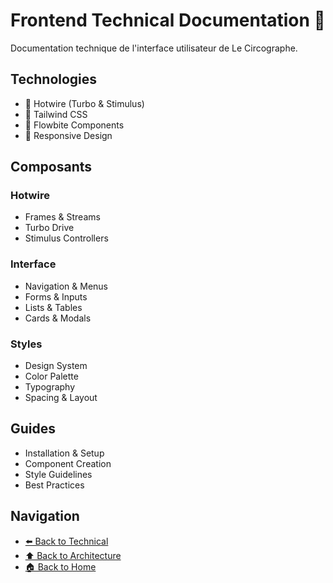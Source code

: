 # Frontend Technical Documentation 🎨

Documentation technique de l'interface utilisateur de Le Circographe.

## Technologies

- 🚂 Hotwire (Turbo & Stimulus)
- 🎨 Tailwind CSS
- 🔷 Flowbite Components
- 📱 Responsive Design

## Composants

### Hotwire
- Frames & Streams
- Turbo Drive
- Stimulus Controllers

### Interface
- Navigation & Menus
- Forms & Inputs
- Lists & Tables
- Cards & Modals

### Styles
- Design System
- Color Palette
- Typography
- Spacing & Layout

## Guides

- Installation & Setup
- Component Creation
- Style Guidelines
- Best Practices

## Navigation

- [⬅️ Back to Technical](../../README.md)
- [⬆️ Back to Architecture](../../README.md)
- [🏠 Back to Home](../../README.md) 